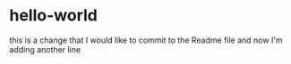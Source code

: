 # hello-world
this is a change that I would like to commit to the Readme file
and now I'm adding another line
